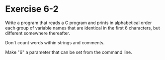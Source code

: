 # Exercise 6-2

Write a program that reads a C program and prints in alphabetical order each group of variable names that are identical in the first 6 characters, but different somewhere thereafter.

Don't count words within strings and comments.

Make "6" a parameter that can be set from the command line.
